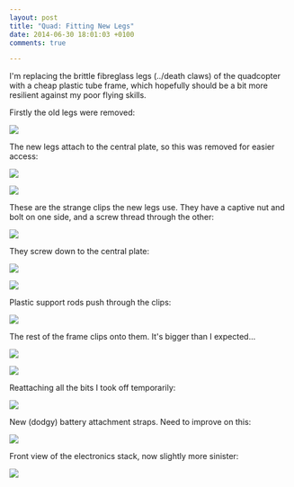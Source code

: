```yaml
---
layout: post
title: "Quad: Fitting New Legs"
date: 2014-06-30 18:01:03 +0100
comments: true

---
```


I'm replacing the brittle fibreglass legs (../death claws) of the quadcopter with a cheap plastic tube frame, which hopefully should be a bit more resilient against my poor flying skills.

Firstly the old legs were removed:

![](/img/projects/quadcopter/legs-1.jpg)

The new legs attach to the central plate, so this was removed for easier access:

![](/img/projects/quadcopter/legs-2.jpg)

![](/img/projects/quadcopter/legs-3.jpg)

These are the strange clips the new legs use. They have a captive nut and bolt on one side, and a screw thread through the other:

![](/img/projects/quadcopter/legs-4.jpg)

They screw down to the central plate:

![](/img/projects/quadcopter/legs-5.jpg)

![](/img/projects/quadcopter/legs-6.jpg)

Plastic support rods push through the clips:

![](/img/projects/quadcopter/legs-7.jpg)

The rest of the frame clips onto them. It's bigger than I expected...

![](/img/projects/quadcopter/legs-8.jpg)

![](/img/projects/quadcopter/legs-9.jpg)

Reattaching all the bits I took off temporarily:

![](/img/projects/quadcopter/legs-10.jpg)

New (dodgy) battery attachment straps. Need to improve on this:

![](/img/projects/quadcopter/legs-11.jpg)

Front view of the electronics stack, now slightly more sinister:

![](/img/projects/quadcopter/legs-12.jpg)

